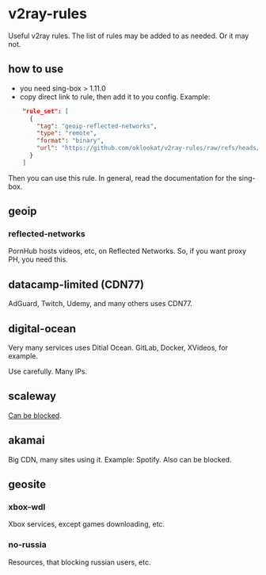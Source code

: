 # v2ray-rules

Useful v2ray rules. The list of rules may be added to as needed. Or it may not.

## how to use

- you need sing-box > 1.11.0
- copy direct link to rule, then add it to you config. Example:

```json
    "rule_set": [
      {
        "tag": "geoip-reflected-networks",
        "type": "remote",
        "format": "binary",
        "url": "https://github.com/oklookat/v2ray-rules/raw/refs/heads/main/sing-box/geoip/reflected-networks.srs"
      }
    ]
```

Then you can use this rule. In general, read the documentation for the sing-box.

## geoip

### reflected-networks

PornHub hosts videos, etc, on Reflected Networks. So, if you want proxy PH, you need this.

## datacamp-limited (CDN77)

AdGuard, Twitch, Udemy, and many others uses CDN77.

## digital-ocean

Very many services uses Ditial Ocean. GitLab, Docker, XVideos, for example.

Use carefully. Many IPs.

## scaleway

[Can be blocked](https://ntc.party/t/%D0%B1%D0%BB%D0%BE%D0%BA%D0%B8%D1%80%D0%BE%D0%B2%D0%BA%D0%B0-%D1%87%D0%B0%D1%81%D1%82%D0%B8-ip-%D0%B0%D0%B4%D1%80%D0%B5%D1%81%D0%BE%D0%B2-scaleway).

## akamai

Big CDN, many sites using it. Example: Spotify. Also can be blocked.

## geosite

### xbox-wdl

Xbox services, except games downloading, etc.

### no-russia

Resources, that blocking russian users, etc.
